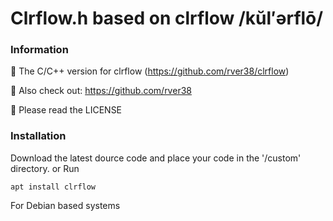 # Clrflow.h based on clrflow /kŭl′ərflō/

### Information
👋 The C/C++ version for clrflow (https://github.com/rver38/clrflow)

🤝 Also check out: https://github.com/rver38

🙏 Please read the LICENSE


### Installation
Download the latest dource code and place your code in the '/custom' directory.
or 
Run 
```
apt install clrflow
```
For Debian based systems
